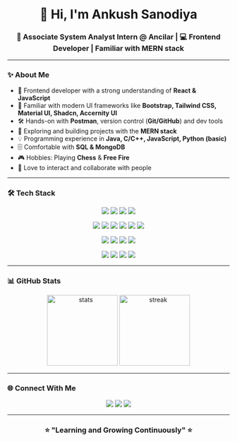 <h1 align="center">👋 Hi, I'm Ankush Sanodiya</h1>  
<h3 align="center">💼 Associate System Analyst Intern @ Ancilar | 💻 Frontend Developer | Familiar with MERN stack</h3>  

---

### ✨ About Me  
- 🚀 Frontend developer with a strong understanding of **React & JavaScript**  
- 🎨 Familiar with modern UI frameworks like **Bootstrap, Tailwind CSS, Material UI, Shadcn, Accernity UI**  
- 🛠 Hands-on with **Postman**, version control (**Git/GitHub**) and dev tools  
- 🌱 Exploring and building projects with the **MERN stack**  
- 💡 Programming experience in **Java, C/C++, JavaScript, Python (basic)**  
- 🗄️ Comfortable with **SQL & MongoDB**  
- 🎮 Hobbies: Playing **Chess** & **Free Fire**  
- 🤝 Love to interact and collaborate with people  

---

### 🛠️ Tech Stack  

<p align="center">  
<!-- Languages -->  
<img src="https://img.shields.io/badge/Java-%23ED8B00.svg?style=for-the-badge&logo=openjdk&logoColor=white"/>  
<img src="https://img.shields.io/badge/C++-%2300599C.svg?style=for-the-badge&logo=c%2B%2B&logoColor=white"/>  
<img src="https://img.shields.io/badge/JavaScript-%23F7DF1E.svg?style=for-the-badge&logo=javascript&logoColor=black"/>  
<img src="https://img.shields.io/badge/Python-%233776AB.svg?style=for-the-badge&logo=python&logoColor=white"/>  
</p>  

<p align="center">  
<!-- Frontend -->  
<img src="https://img.shields.io/badge/React-%2300D9FF.svg?style=for-the-badge&logo=react&logoColor=white"/>  
<img src="https://img.shields.io/badge/Bootstrap-%238511FA.svg?style=for-the-badge&logo=bootstrap&logoColor=white"/>  
<img src="https://img.shields.io/badge/TailwindCSS-%2338B2AC.svg?style=for-the-badge&logo=tailwind-css&logoColor=white"/>  
<img src="https://img.shields.io/badge/Material%20UI-%230081CB.svg?style=for-the-badge&logo=mui&logoColor=white"/>  
<img src="https://img.shields.io/badge/Shadcn-%231572B6.svg?style=for-the-badge&logoColor=white"/>  
<img src="https://img.shields.io/badge/Accernity-%23000000.svg?style=for-the-badge&logoColor=white"/>  
</p>  

<p align="center">  
<!-- Backend & DB -->  
<img src="https://img.shields.io/badge/Node.js-%2343853D.svg?style=for-the-badge&logo=node.js&logoColor=white"/>  
<img src="https://img.shields.io/badge/Express.js-%23404d59.svg?style=for-the-badge&logo=express&logoColor=white"/>  
<img src="https://img.shields.io/badge/MongoDB-%234ea94b.svg?style=for-the-badge&logo=mongodb&logoColor=white"/>  
<img src="https://img.shields.io/badge/SQL-%2300758F.svg?style=for-the-badge&logo=postgresql&logoColor=white"/>  
</p>  

<p align="center">  
<!-- Tools -->  
<img src="https://img.shields.io/badge/Git-%23F05033.svg?style=for-the-badge&logo=git&logoColor=white"/>  
<img src="https://img.shields.io/badge/GitHub-%23121011.svg?style=for-the-badge&logo=github&logoColor=white"/>  
<img src="https://img.shields.io/badge/VS%20Code-%23007ACC.svg?style=for-the-badge&logo=visual-studio-code&logoColor=white"/>  
<img src="https://img.shields.io/badge/Postman-%23FF6C37.svg?style=for-the-badge&logo=postman&logoColor=white"/>  
</p>  

---

### 📊 GitHub Stats  

<p align="center">
  <img src="https://github-readme-stats.vercel.app/api?username=ankushh2004&show_icons=true&theme=radical" alt="stats" height="160"/>  
  <img src="https://github-readme-streak-stats.herokuapp.com/?user=ankushh2004&theme=radical" alt="streak" height="160"/>  
</p>  

---

### 🌐 Connect With Me  

<p align="center">  
<a href="https://www.linkedin.com/in/ankush-sanodiya/" target="_blank"><img src="https://img.shields.io/badge/LinkedIn-%230A66C2.svg?style=for-the-badge&logo=linkedin&logoColor=white"/></a>  
<a href="mailto:ankushhh28@gmail.com" target="_blank"><img src="https://img.shields.io/badge/Gmail-D14836?style=for-the-badge&logo=gmail&logoColor=white"/></a>  
<a href="https://www.instagram.com/ankush._.28?igsh=dDAzNDlpdmFhbnlz" target="_blank"><img src="https://img.shields.io/badge/Instagram-%23E4405F.svg?style=for-the-badge&logo=instagram&logoColor=white"/></a>  
</p>  

---

<h3 align="center">⭐ "Learning and Growing Continuously" ⭐</h3>  
